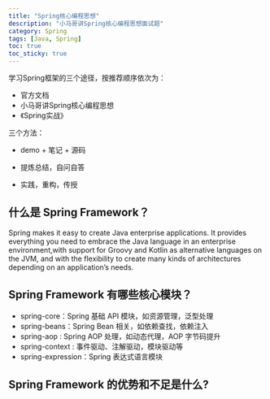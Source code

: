 ```yaml
---
title: "Spring核心编程思想"
description: "小马哥讲Spring核心编程思想面试题"
category: Spring
tags: [Java, Spring]
toc: true
toc_sticky: true
---
```




学习Spring框架的三个途径，按推荐顺序依次为：

* 官方文档
* 小马哥讲Spring核心编程思想
* 《Spring实战》

三个方法：

* demo + 笔记 + 源码 

* 提炼总结，自问自答

* 实践，重构，传授

  

## 什么是 Spring Framework？

Spring makes it easy to create Java enterprise applications. It provides everything you need to embrace the Java language in an enterprise environment,with support for Groovy and Kotlin as alternative languages on the JVM, and with the flexibility to create many kinds of architectures depending on an application’s needs.

## Spring Framework 有哪些核心模块？

* spring-core：Spring 基础 API 模块，如资源管理，泛型处理
* spring-beans：Spring Bean 相关，如依赖查找，依赖注入
* spring-aop : Spring AOP 处理，如动态代理，AOP 字节码提升
* spring-context : 事件驱动、注解驱动，模块驱动等
* spring-expression：Spring 表达式语言模块

## Spring Framework 的优势和不足是什么?


